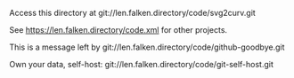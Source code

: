 
Access this directory at git://len.falken.directory/code/svg2curv.git

See https://len.falken.directory/code.xml for other projects.

This is a message left by git://len.falken.directory/code/github-goodbye.git

Own your data, self-host: git://len.falken.directory/code/git-self-host.git

